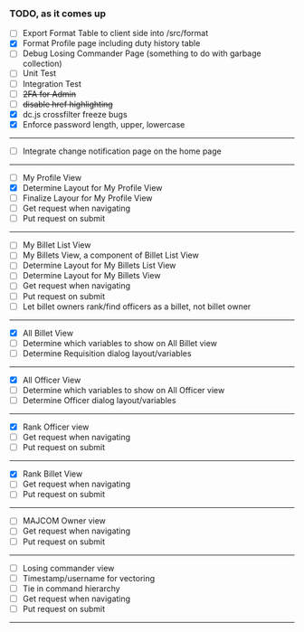 ### TODO, as it comes up

- [ ] Export Format Table to client side into /src/format
- [x] Format Profile page including duty history table
- [ ] Debug Losing Commander Page (something to do with garbage collection)
- [ ] Unit Test
- [ ] Integration Test
- [ ] ~~2FA for Admin~~
- [ ] ~~disable href highlighting~~
- [x] dc.js crossfilter freeze bugs
- [x] Enforce password length, upper, lowercase

---

- [ ] Integrate change notification page on the home page

---

- [ ] My Profile View
- [x] Determine Layout for My Profile View
- [ ] Finalize Layour for My Profile View
- [ ] Get request when navigating
- [ ] Put request on submit

---

- [ ] My Billet List View
- [ ] My Billets View, a component of Billet List View
- [ ] Determine Layout for My Billets List View
- [ ] Determine Layout for My Billets View
- [ ] Get request when navigating
- [ ] Put request on submit
- [ ] Let billet owners rank/find officers as a billet, not billet owner

---

- [x] All Billet View
- [ ] Determine which variables to show on All Billet view
- [ ] Determine Requisition dialog layout/variables

---

- [x] All Officer View
- [ ] Determine which variables to show on All Officer view
- [ ] Determine Officer dialog layout/variables

---

- [x] Rank Officer view
- [ ] Get request when navigating
- [ ] Put request on submit

---

- [x] Rank Billet View
- [ ] Get request when navigating
- [ ] Put request on submit

---

- [ ] MAJCOM Owner view
- [ ] Get request when navigating
- [ ] Put request on submit

---

- [ ] Losing commander view
- [ ] Timestamp/username for vectoring
- [ ] Tie in command hierarchy
- [ ] Get request when navigating
- [ ] Put request on submit

---

